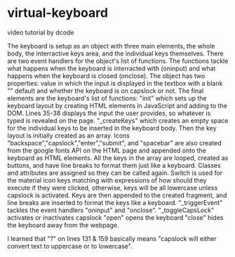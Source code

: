 # virtual-keyboard
video tutorial by dcode

The keyboard is setup as an object with three main elements, the whole body, the interractive keys area, and the individual keys themselves. 
There are two event handlers for the object's list of functions. The functions tackle what happens when the keyboard is interracted with (oninput)
 and what happens when the keyboard is closed (onclose).
The object has two properties: value in which the input is displayed in the textbox with a blank "" default and whether the keyboard is on capslock or not. 
The final elements are the keyboard's list of functions: 
    "init" which sets up the keyboard layout by creating HTML elements in JavaScript and adding to the DOM. Lines 35-38 displays the input the user provides, so whatever is typed is revealed on the page. 
    "_createKeys" which creates an empty space for the individual keys to be inserted in the keyboard body. Then the key layout is initially created as an array. 
            Icons "backspace","capslock","enter","submit", and "spacebar" are also created from the google fonts API on the HTML page and appended onto the keyboard as HTML elements.
            All the keys in the array are looped, created as buttons, and have line breaks to format them just like a keyboard.
            Classes and attributes are assigned so they can be called again.
            Switch is used for the material icon keys matching with expressions of how should they execute if they were clicked, otherwise, keys will be all lowercase unless capslock is activated.
            Keys are then appended to the created fragment, and line breaks are inserted to format the keys like a keyboard.
    "_triggerEvent" tackles the event handlers "oninput" and "onclose".
    "_toggleCapsLock" activates or inactivates capslock
    "open" opens the keyboard
    "close" hides the keyboard away from the webpage. 

I learned that "?" on lines 131 & 159 basically means "capslock will either convert text to uppercase or to lowercase". 
